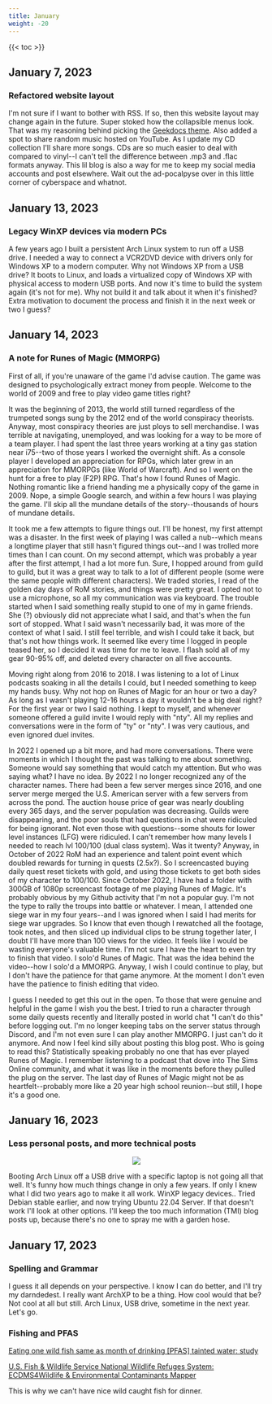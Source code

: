 ```yaml
---
title: January
weight: -20
---
```


<!--more-->

{{< toc >}}

## January 7, 2023
### Refactored website layout

I'm not sure if I want to bother with RSS. If so, then this website layout may change again in the future. Super stoked how the collapsible menus look. That was my reasoning behind picking the [Geekdocs theme](https://geekdocs.de/). Also added a spot to share random music hosted on YouTube. As I update my CD collection I'll share more songs. CDs are so much easier to deal with compared to vinyl--I can't tell the difference between .mp3 and .flac formats anyway. This lil blog is also a way for me to keep my social media accounts and post elsewhere. Wait out the ad-pocalpyse over in this little corner of cyberspace and whatnot.

## January 13, 2023
### Legacy WinXP devices via modern PCs

A few years ago I built a persistent Arch Linux system to run off a USB drive. I needed a way to connect a VCR2DVD device with drivers only for Windows XP to a modern computer. Why not Windows XP from a USB drive? It boots to Linux, and loads a virtualized copy of Windows XP with physical access to modern USB ports. And now it's time to build the system again (it's not for me). Why not build it and talk about it when it's finished? Extra motivation to document the process and finish it in the next week or two I guess?

## January 14, 2023
### A note for Runes of Magic (MMORPG)

First of all, if you're unaware of the game I'd advise caution. The game was designed to psychologically extract money from people. Welcome to the world of 2009 and free to play video game titles right?

It was the beginning of 2013, the world still turned regardless of the trumpeted songs sung by the 2012 end of the world conspiracy theorists. Anyway, most conspiracy theories are just ploys to sell merchandise. I was terrible at navigating, unemployed, and was looking for a way to be more of a team player. I had spent the last three years working at a tiny gas station near i75--two of those years I worked the overnight shift. As a console player I developed an appreciation for RPGs, which later grew in an appreciation for MMORPGs (like World of Warcraft). And so I went on the hunt for a free to play (F2P) RPG. That's how I found Runes of Magic. Nothing romantic like a friend handing me a physically copy of the game in 2009. Nope, a simple Google search, and within a few hours I was playing the game. I'll skip all the mundane details of the story--thousands of hours of mundane details.

It took me a few attempts to figure things out. I'll be honest, my first attempt was a disaster. In the first week of playing I was called a nub--which means a longtime player that still hasn't figured things out--and I was trolled more times than I can count. On my second attempt, which was probably a year after the first attempt, I had a lot more fun. Sure, I hopped around from guild to guild, but it was a great way to talk to a lot of different people (some were the same people with different characters). We traded stories, I read of the golden day days of RoM stories, and things were pretty great. I opted not to use a microphone, so all my communication was via keyboard. The trouble started when I said something really stupid to one of my in game friends. She (?) obviously did not appreciate what I said, and that's when the fun sort of stopped. What I said wasn't necessarily bad, it was more of the context of what I said. I still feel terrible, and wish I could take it back, but that's not how things work. It seemed like every time I logged in people teased her, so I decided it was time for me to leave. I flash sold all of my gear 90-95% off, and deleted every character on all five accounts.

Moving right along from 2016 to 2018. I was listening to a lot of Linux podcasts soaking in all the details I could, but I needed something to keep my hands busy. Why not hop on Runes of Magic for an hour or two a day? As long as I wasn't playing 12-16 hours a day it wouldn't be a big deal right? For the first year or two I said nothing. I kept to myself, and whenever someone offered a guild invite I would reply with "nty". All my replies and conversations were in the form of "ty" or "nty". I was very cautious, and even ignored duel invites.

In 2022 I opened up a bit more, and had more conversations. There were moments in which I thought the past was talking to me about something. Someone would say something that would catch my attention. But who was saying what? I have no idea. By 2022 I no longer recognized any of the character names. There had been a few server merges since 2016, and one server merge merged the U.S. American server with a few servers from across the pond. The auction house price of gear was nearly doubling every 365 days, and the server population was decreasing. Guilds were disappearing, and the poor souls that had questions in chat were ridiculed for being ignorant. Not even those with questions--some shouts for lower level instances (LFG) were ridiculed. I can't remember how many levels I needed to reach lvl 100/100 (dual class system). Was it twenty? Anyway, in October of 2022 RoM had an experience and talent point event which doubled rewards for turning in quests (2.5x?). So I screencasted buying daily quest reset tickets with gold, and using those tickets to get both sides of my character to 100/100. Since October 2022, I have had a folder with 300GB of 1080p screencast footage of me playing Runes of Magic. It's probably obvious by my Github activity that I'm not a popular guy. I'm not the type to rally the troups into battle or whatever. I mean, I attended one siege war in my four years--and I was ignored when I said I had merits for siege war upgrades. So I know that even though I rewatched all the footage, took notes, and then sliced up individual clips to be strung together later, I doubt I'll have more than 100 views for the video. It feels like I would be wasting everyone's valuable time. I'm not sure I have the heart to even try to finish that video. I solo'd Runes of Magic. That was the idea behind the video--how I solo'd a MMORPG. Anyway, I wish I could continue to play, but I don't have the patience for that game anymore. At the moment I don't even have the patience to finish editing that video.

I guess I needed to get this out in the open. To those that were genuine and helpful in the game I wish you the best. I tried to run a character through some daily quests recently and literally posted in world chat "I can't do this" before logging out. I'm no longer keeping tabs on the server status through Discord, and I'm not even sure I can play another MMORPG. I just can't do it anymore. And now I feel kind silly about posting this blog post. Who is going to read this? Statistically speaking probably no one that has ever played Runes of Magic. I remember listening to a podcast that dove into The Sims Online community, and what it was like in the moments before they pulled the plug on the server. The last day of Runes of Magic might not be as heartfelt--probably more like a 20 year high school reunion--but still, I hope it's a good one.

## January 16, 2023
### Less personal posts, and more technical posts

<div style="text-align: center;">
<img src="https://i.imgur.com/Ydz5yKx.gif"/>
</div>

Booting Arch Linux off a USB drive with a specific laptop is not going all that well. It's funny how much things change in only a few years. If only I knew what I did two years ago to make it all work. WinXP legacy devices.. Tried Debian stable earlier, and now trying Ubuntu 22.04 Server. If that doesn't work I'll look at other options. I'll keep the too much information (TMI) blog posts up, because there's no one to spray me with a garden hose.

## January 17, 2023
### Spelling and Grammar

I guess it all depends on your perspective. I know I can do better, and I'll try my darndedest. I really want ArchXP to be a thing. How cool would that be? Not cool at all but still. Arch Linux, USB drive, sometime in the next year. Let's go.

### Fishing and PFAS

[Eating one wild fish same as month of drinking [PFAS] tainted water: study](https://phys.org/news/2023-01-wild-fish-month-tainted.html)

[U.S. Fish & Wildlife Service National Wildlife Refuges System: ECDMS4Wildlife & Environmental Contaminants Mapper](https://ecos.fws.gov/ecdms4/)

This is why we can't have nice wild caught fish for dinner.

